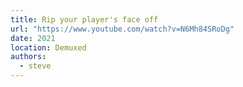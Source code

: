 ```yaml
---
title: Rip your player's face off
url: "https://www.youtube.com/watch?v=N6Mh84SRoDg"
date: 2021
location: Demuxed
authors:
  - steve
---
```

